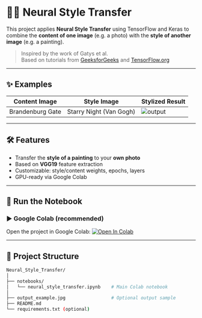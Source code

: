 # 🧠🎨 Neural Style Transfer

This project applies **Neural Style Transfer** using TensorFlow and Keras to combine the **content of one image** (e.g. a photo) with the **style of another image** (e.g. a painting).

> Inspired by the work of Gatys et al.  
> Based on tutorials from [GeeksforGeeks](https://www.geeksforgeeks.org/deep-learning/neural-style-transfer-with-tensorflow/) and [TensorFlow.org](https://www.tensorflow.org/tutorials/generative/style_transfer)

---

## ✨ Examples

| Content Image | Style Image | Stylized Result |
|---------------|-------------|-----------------|
| Brandenburg Gate | Starry Night (Van Gogh) | ![output](output_example.jpg) |

---

## 🛠 Features
- Transfer the **style of a painting** to your **own photo**
- Based on **VGG19** feature extraction
- Customizable: style/content weights, epochs, layers
- GPU-ready via Google Colab

---

## 🚀 Run the Notebook

### ▶️ Google Colab (recommended)
Open the project in Google Colab:
[![Open In Colab](https://colab.research.google.com/assets/colab-badge.svg)](https://colab.research.google.com/github/Rajratna25/Neural_Style_Transfer/blob/main/notebooks/neural_style_transfer.ipynb)

---

## 📂 Project Structure

```bash
Neural_Style_Transfer/
│
├── notebooks/
│   └── neural_style_transfer.ipynb    # Main Colab notebook
│
├── output_example.jpg                 # Optional output sample
├── README.md
└── requirements.txt (optional)
